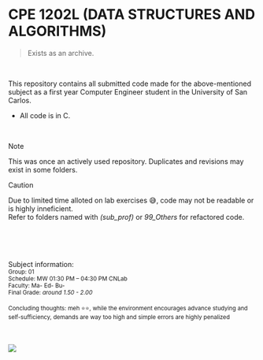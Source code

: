 # CPE 1202L (DATA STRUCTURES AND ALGORITHMS)
> Exists as an archive.
<br>

This repository contains all submitted code made for the above-mentioned subject as a first year Computer Engineer student in the University of San Carlos.
 - All code is in C.

<br>

> [!NOTE]
> This was once an actively used repository. Duplicates and revisions may exist in some folders.

> [!CAUTION]
> Due to limited time alloted on lab exercises 😅, code may not be readable or is highly inneficient. <br>
> Refer to folders named with _(sub_prof)_ or _99_Others_ for refactored code.

<br><br><br>

Subject information: <br>
<sub> Group: 01 </sub> <br>
<sub> Schedule: MW 01:30 PM – 04:30 PM CNLab </sub> <br>
<sub> Faculty: Ma- Ed- Bu- </sub> <br>
<sub> Final Grade: _around 1.50 - 2.00_ </sub> <br> <br>
<sub> Concluding thoughts: meh ⭐⭐, while the environment encourages advance studying and self-sufficiency, demands are way too high and simple errors are highly penalized </sub> 
<br><br><br>

[![](https://visitcount.itsvg.in/api?id=jjsnippets-CPE1202L&label=-CPE1202L&color=12&icon=3&pretty=false)](https://visitcount.itsvg.in)

